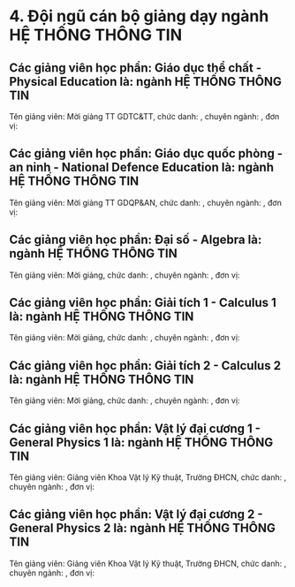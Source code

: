 # 4. Đội ngũ cán bộ giảng dạy ngành HỆ THỐNG THÔNG TIN
## Các giảng viên học phần: Giáo dục thể chất  - Physical Education là: ngành HỆ THỐNG THÔNG TIN
Tên giảng viên: Mời giảng TT GDTC&TT, chức danh: , chuyên ngành: , đơn vị:
## Các giảng viên học phần: Giáo dục quốc phòng - an ninh - National Defence Education là: ngành HỆ THỐNG THÔNG TIN
Tên giảng viên: Mời giảng TT GDQP&AN, chức danh: , chuyên ngành: , đơn vị:
## Các giảng viên học phần: Đại số - Algebra là: ngành HỆ THỐNG THÔNG TIN
Tên giảng viên: Mời giảng, chức danh: , chuyên ngành: , đơn vị:
## Các giảng viên học phần: Giải tích 1 - Calculus 1 là: ngành HỆ THỐNG THÔNG TIN
Tên giảng viên: Mời giảng, chức danh: , chuyên ngành: , đơn vị:
## Các giảng viên học phần: Giải tích 2 - Calculus 2 là: ngành HỆ THỐNG THÔNG TIN
Tên giảng viên: Mời giảng, chức danh: , chuyên ngành: , đơn vị:
## Các giảng viên học phần: Vật lý đại cương 1 - General Physics 1 là: ngành HỆ THỐNG THÔNG TIN
Tên giảng viên: Giảng viên Khoa Vật lý Kỹ thuật, Trường ĐHCN, chức danh: , chuyên ngành: , đơn vị:
## Các giảng viên học phần: Vật lý đại cương 2 - General Physics 2 là: ngành HỆ THỐNG THÔNG TIN
Tên giảng viên: Giảng viên Khoa Vật lý Kỹ thuật, Trường ĐHCN, chức danh: , chuyên ngành: , đơn vị:
